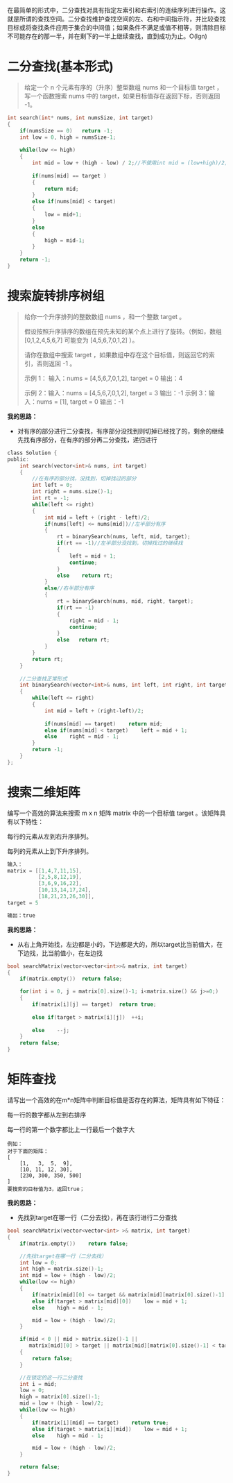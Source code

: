 在最简单的形式中，二分查找对具有指定左索引和右索引的连续序列进行操作。这就是所谓的查找空间。二分查找维护查找空间的左、右和中间指示符，并比较查找目标或将查找条件应用于集合的中间值；如果条件不满足或值不相等，则清除目标不可能存在的那一半，并在剩下的一半上继续查找，直到成功为止。O(lgn)

# 二分查找(基本形式)

> 给定一个 n 个元素有序的（升序）整型数组 nums 和一个目标值 target  ，写一个函数搜索 nums 中的 target，如果目标值存在返回下标，否则返回 -1。

```c
int search(int* nums, int numsSize, int target)
{
    if(numsSize == 0)	return -1;
    int low = 0, high = numsSize-1;
 
    while(low <= high)
    {
        int mid = low + (high - low) / 2;//不使用int mid = (low+high)/2;避免low+high溢出
        
        if(nums[mid] == target )
        {
            return mid;
        }
        else if(nums[mid] < target)
        {
            low = mid+1;
        }
        else
        {
            high = mid-1;
        }
    }
    return -1;
}
```

# 搜索旋转排序树组

> 给你一个升序排列的整数数组 nums ，和一个整数 target 。
>
> 假设按照升序排序的数组在预先未知的某个点上进行了旋转。（例如，数组 [0,1,2,4,5,6,7] 可能变为 [4,5,6,7,0,1,2] ）。
>
> 请你在数组中搜索 target ，如果数组中存在这个目标值，则返回它的索引，否则返回 -1 。
>
> 示例 1：
> 输入：nums = [4,5,6,7,0,1,2], target = 0
> 输出：4
>
> 示例 2：输入：nums = [4,5,6,7,0,1,2], target = 3
> 输出：-1
> 示例 3：输入：nums = [1], target = 0
> 输出：-1

**我的思路：**

- 对有序的部分进行二分查找，有序部分没找到则切掉已经找了的，剩余的继续先找有序部分，在有序的部分再二分查找，递归进行

```c
class Solution {
public:
    int search(vector<int>& nums, int target) 
    {
        //在有序的部分找，没找到，切掉找过的部分
        int left = 0;
        int right = nums.size()-1;
        int rt = -1;
        while(left <= right)
        {
            int mid = left + (right - left)/2;
            if(nums[left] <= nums[mid])//左半部分有序
            {
                rt = binarySearch(nums, left, mid, target);
                if(rt == -1)//左半部分没找到，切掉找过的继续找
                {
                    left = mid + 1;
                    continue;
                }
                else    return rt;
            }
            else//右半部分有序
            {
                rt = binarySearch(nums, mid, right, target);
                if(rt == -1)
                {
                    right = mid - 1;
                    continue;
                }
                else   return rt;
            }
        }
        return rt;
    }
    
    //二分查找正常形式
    int binarySearch(vector<int>& nums, int left, int right, int target)
    {
        while(left <= right)
        {
            int mid = left + (right-left)/2;
            
            if(nums[mid] == target)    return mid;
            else if(nums[mid] < target)    left = mid + 1;
            else    right = mid - 1;
        }
        return -1;
    }
};
```

# 搜索二维矩阵

编写一个高效的算法来搜索 m x n 矩阵 matrix 中的一个目标值 target 。该矩阵具有以下特性：

每行的元素从左到右升序排列。

每列的元素从上到下升序排列。

```cpp
输入：
matrix = [[1,4,7,11,15],
          [2,5,8,12,19],
          [3,6,9,16,22],
          [10,13,14,17,24],
          [18,21,23,26,30]], 
target = 5

输出：true
```

**我的思路：**

- 从右上角开始找，左边都是小的，下边都是大的，所以target比当前值大，在下边找，比当前值小，在左边找

```cpp
bool searchMatrix(vector<vector<int>>& matrix, int target) 
{
    if(matrix.empty())  return false;

    for(int i = 0, j = matrix[0].size()-1; i<matrix.size() && j>=0;)
    {
        if(matrix[i][j] == target)  return true;
        
        else if(target > matrix[i][j])  ++i;
        
        else    --j;
    }
    return false;
}
```

# 矩阵查找

请写出一个高效的在m*n矩阵中判断目标值是否存在的算法，矩阵具有如下特征：

每一行的数字都从左到右排序

每一行的第一个数字都比上一行最后一个数字大

```
例如：
对于下面的矩阵：
[
    [1,   3,  5,  9],
    [10, 11, 12, 30],
    [230, 300, 350, 500]
]
要搜索的目标值为3，返回true；
```

**我的思路：**

- 先找到target在哪一行（二分去找），再在该行进行二分查找

```cpp
bool searchMatrix(vector<vector<int> >& matrix, int target) 
{
    if(matrix.empty())    return false;

    //先找target在哪一行（二分去找）
    int low = 0;
    int high = matrix.size()-1;
    int mid = low + (high - low)/2;
    while(low <= high)
    {
        if(matrix[mid][0] <= target && matrix[mid][matrix[0].size()-1] >= target)    break;
        else if(target > matrix[mid][0])    low = mid + 1;
        else    high = mid - 1;

        mid = low + (high - low)/2;
    }

    if(mid < 0 || mid > matrix.size()-1 || 
       matrix[mid][0] > target || matrix[mid][matrix[0].size()-1] < target)
    {
        return false;
    }

    //在锁定的这一行二分查找
    int i = mid;
    low = 0;
    high = matrix[0].size()-1;
    mid = low + (high - low)/2;
    while(low <= high)
    {
        if(matrix[i][mid] == target)    return true;
        else if(target > matrix[i][mid])    low = mid + 1;
        else    high = mid - 1;

        mid = low + (high - low)/2;
    }

    return false;
}
```

